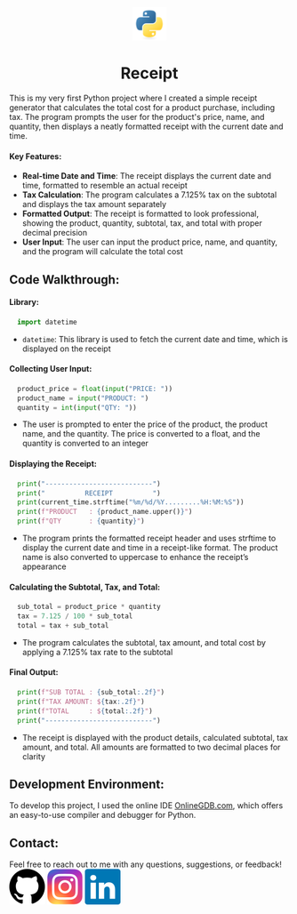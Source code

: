 <p align="center">
  <img src="https://github.com/devicons/devicon/blob/master/icons/python/python-original.svg" height="60" width="60">
</p>

<div align="center">
  <h1>Receipt</h1>
</div>

This is my very first Python project where I created a simple receipt generator that calculates the total cost for a product purchase, including tax. The program prompts the user for the product's price, name, and quantity, then displays a neatly formatted receipt with the current date and time.

#### Key Features:
  - **Real-time Date and Time**: The receipt displays the current date and time, formatted to resemble an actual receipt
  - **Tax Calculation**: The program calculates a 7.125% tax on the subtotal and displays the tax amount separately
  - **Formatted Output**: The receipt is formatted to look professional, showing the product, quantity, subtotal, tax, and total with proper decimal precision
  - **User Input**: The user can input the product price, name, and quantity, and the program will calculate the total cost

## Code Walkthrough:
#### Library:
```python
  import datetime
```

  - ` datetime `: This library is used to fetch the current date and time, which is displayed on the receipt

#### Collecting User Input:
```python
  product_price = float(input("PRICE: "))
  product_name = input("PRODUCT: ")
  quantity = int(input("QTY: "))
```

  - The user is prompted to enter the price of the product, the product name, and the quantity. The price is converted to a float, and the quantity is converted to an integer

#### Displaying the Receipt:
```python
  print("---------------------------")
  print("          RECEIPT          ")
  print(current_time.strftime("%m/%d/%Y.........%H:%M:%S"))
  print(f"PRODUCT   : {product_name.upper()}")
  print(f"QTY       : {quantity}")
```

  - The program prints the formatted receipt header and uses strftime to display the current date and time in a receipt-like format. The product name is also converted to uppercase to enhance the receipt’s appearance

#### Calculating the Subtotal, Tax, and Total:
```python
  sub_total = product_price * quantity
  tax = 7.125 / 100 * sub_total
  total = tax + sub_total
```

  - The program calculates the subtotal, tax amount, and total cost by applying a 7.125% tax rate to the subtotal

#### Final Output:
```python
  print(f"SUB TOTAL : {sub_total:.2f}")
  print(f"TAX AMOUNT: ${tax:.2f}")
  print(f"TOTAL     : ${total:.2f}")
  print("---------------------------")
```

  - The receipt is displayed with the product details, calculated subtotal, tax amount, and total. All amounts are formatted to two decimal places for clarity

## Development Environment:
To develop this project, I used the online IDE [OnlineGDB.com](https://www.onlinegdb.com/online_python_compiler), which offers an easy-to-use compiler and debugger for Python.

## Contact:
Feel free to reach out to me with any questions, suggestions, or feedback!<br/>
[![GitHub](https://github.com/CLorant/readme-social-icons/blob/main/large/filled/github.svg)](https://github.com/mateuszcalderon)
[![Instagram](https://github.com/CLorant/readme-social-icons/blob/main/large/filled/instagram.svg)](https://www.instagram.com/mateuszcalderon/)
[![LinkedIn](https://github.com/CLorant/readme-social-icons/blob/main/large/filled/linkedin.svg)](https://www.linkedin.com/in/mateuszcalderonreis/)
